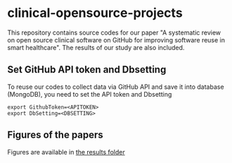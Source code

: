 # clinical-opensource-projects
This repository contains source codes for our paper "A systematic review on open source clinical software on GitHub for improving software reuse in smart healthcare". The results of our study are also included.

## Set GitHub API token and Dbsetting
To reuse our codes to collect data via GitHub API and save it into database (MongoDB), you need to set the API token and Dbsetting
````
export GithubToken=<APITOKEN>
export DbSetting=<DBSETTING>
````

## Figures of the papers
Figures are available in [the results folder](results)